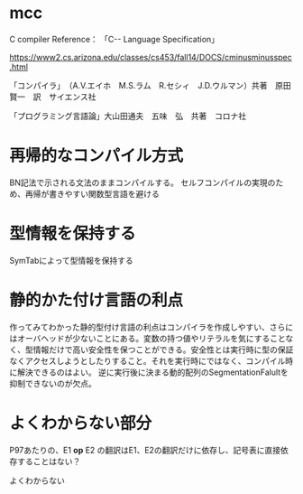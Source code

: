 # mcc
C compiler 
Reference：
「C-- Language Specification」

https://www2.cs.arizona.edu/classes/cs453/fall14/DOCS/cminusminusspec.html 

「コンパイラ」　（A.V.エイホ　M.S.ラム　R.セシィ　J.D.ウルマン）共著　原田賢一　訳　サイエンス社 

「プログラミング言語論」大山田通夫　五味　弘　共著　コロナ社 

# 再帰的なコンパイル方式
BN記法で示される文法のままコンパイルする。
セルフコンパイルの実現のため、再帰が書きやすい関数型言語を避ける

# 型情報を保持する 
SymTabによって型情報を保持する

# 静的かた付け言語の利点
作ってみてわかった静的型付け言語の利点はコンパイラを作成しやすい、さらにはオーバヘッドが少ないことにある。変数の持つ値やリテラルを気にすることなく、型情報だけで高い安全性を保つことができる。安全性とは実行時に型の保証なくアクセスしようとしたりすること。それを実行時にではなく、コンパイル時に解決できるのはよい。
逆に実行後に決まる動的配列のSegmentationFalultを抑制できないのが欠点。


# よくわからない部分
P97あたりの、E1 **op** E2 の翻訳はE1、E2の翻訳だけに依存し、記号表に直接依存することはない？

よくわからない
